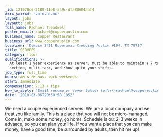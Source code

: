 ```yaml
---
_id: 121078c0-2180-11e8-aa9c-dfa80684aaf4
date_posted: '2018-03-06'
layout: jobs
layoutt: jobs
full_name: Rachael Treadwell
poster_email: rachael@copperaustin.com
business_name: Copper Restaurant
business_url: www.copperaustin.com
location: 'Domain-3401 Esperanza Crossing Austin #104, TX 78757'
title: SERVERS
category: floor
qualifications: >-
  At least 1 year experience as server. Must be able to maintain a 7 table
  section, multi-task, and show up to your shifts.
job_type: full_time
hours: AM & PM Must work weekends!
start: Immediate
compensation: 2.13 + tips
how_to_apply: "Email resume or cover letter to:\r\nrachael@copperaustin.com"
date: '2018-03-06T20:50:58.105Z'
---
```

We need a couple experienced servers. We are a local company and we treat you like family. This is a place that you will not be micro-managed. Come in, make some money, go home. Schedule is out 2-3 weeks in advance, so you can plan your life. 
If you want a place that you can make money, have a good time, be surrounded by adults, then hit me up!
